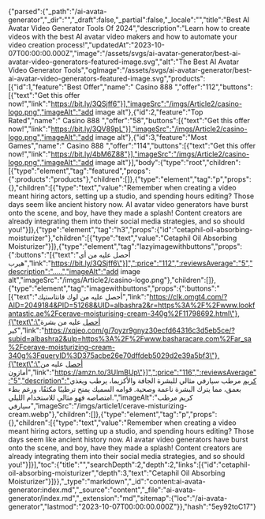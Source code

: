 {"parsed":{"_path":"/ai-avata-generator","_dir":"","_draft":false,"_partial":false,"_locale":"","title":"Best AI Avatar Video Generator Tools Of 2024","description":"Learn how to create videos with the best AI avatar video makers and how to automate your video creation process!","updatedAt":"2023-10-07T00:00:00.000Z","image":"/assets/svgs/ai-avatar-generator/best-ai-avatar-video-generators-featured-image.svg","alt":"The Best AI Avatar Video Generator Tools","ogImage":"/assets/svgs/ai-avatar-generator/best-ai-avatar-video-generators-featured-image.svg","products":[{"id":1,"feature":"Best Offer","name":" Casino 888 ","offer":"112","buttons":[{"text":"Get this offer now!","link":"https://bit.ly/3QSjff6"}],"imageSrc":"/imgs/Article2/casino-logo.png","imageAlt":"add image alt"},{"id":2,"feature":"Top Rated","name":" Casino 888 ","offer":"58","buttons":[{"text":"Get this offer now!","link":"https://bit.ly/3QV89pL"}],"imageSrc":"/imgs/Article2/casino-logo.png","imageAlt":"add image alt"},{"id":3,"feature":"Most Games","name":" Casino 888 ","offer":"114","buttons":[{"text":"Get this offer now!","link":"https://bit.ly/4bM6Z88"}],"imageSrc":"/imgs/Article2/casino-logo.png","imageAlt":"add image alt"}],"body":{"type":"root","children":[{"type":"element","tag":"featured","props":{":products":"products"},"children":[]},{"type":"element","tag":"p","props":{},"children":[{"type":"text","value":"Remember when creating a video meant hiring actors, setting up a studio, and spending hours editing? Those days seem like ancient history now. AI avatar video generators have burst onto the scene, and boy, have they made a splash! Content creators are already integrating them into their social media strategies, and so should you!"}]},{"type":"element","tag":"h3","props":{"id":"cetaphil-oil-absorbing-moisturizer"},"children":[{"type":"text","value":"Cetaphil Oil Absorbing Moisturizer"}]},{"type":"element","tag":"lazyimagewithbuttons","props":{":buttons":"[{\"text\":\"أحصل عليه من أي هيرب\",\"link\":\"https://bit.ly/3QSjff6\"}]",":price":"112",":reviewsAverage":"5","description":".....","imageAlt":"add image alt","imageSrc":"/imgs/Article2/casino-logo.png"},"children":[]},{"type":"element","tag":"imagewithbuttons","props":{":buttons":"[{\"text\":\"أحصل عليه من لوك فانتاستيك\",\"link\":\"https://clk.omgt4.com/?AID=2049184&PID=51268&UID=albashra2&r=https%3A%2F%2Fwww.lookfantastic.ae%2Fcerave-moisturising-cream-340g%2F11798692.html\"},{\"text\":\"أحصل عليه من بشرة كير\",\"link\":\"https://xqjeo.com/g/7oyzr9gnyz30ecfd64316c3d5eb5ce/?subid=albashra2&ulp=https%3A%2F%2Fwww.basharacare.com%2Far_sa%2Fcerave-moisturizing-cream-340g%3FqueryID%3D375acbe26e70dffdeb5029d2e39a5bf3\"},{\"text\":\"أحصل عليه من أمازون\",\"link\":\"https://amzn.to/3UImBUp\"}]",":price":"116",":reviewsAverage":"5","description":"كريم مرطب سيارفي مثالي للبشرة الجافة والأكزيما، يرطب ويغذي بعمق، مما يترك البشرة ناعمة وصحية. قوامه السميك يمنح ترطيبًا مكثفًا، ورغم بطء امتصاصه فهو مثالي للاستخدام الليلي.","imageAlt":"كريم مرطب سيارفي","imageSrc":"/imgs/article1/cerave-misturizing-cream.webp"},"children":[]},{"type":"element","tag":"p","props":{},"children":[{"type":"text","value":"Remember when creating a video meant hiring actors, setting up a studio, and spending hours editing? Those days seem like ancient history now. AI avatar video generators have burst onto the scene, and boy, have they made a splash! Content creators are already integrating them into their social media strategies, and so should you!"}]}],"toc":{"title":"","searchDepth":2,"depth":2,"links":[{"id":"cetaphil-oil-absorbing-moisturizer","depth":3,"text":"Cetaphil Oil Absorbing Moisturizer"}]}},"_type":"markdown","_id":"content:ai-avata-generator:index.md","_source":"content","_file":"ai-avata-generator/index.md","_extension":"md","sitemap":{"loc":"/ai-avata-generator","lastmod":"2023-10-07T00:00:00.000Z"}},"hash":"5ey92toC17"}